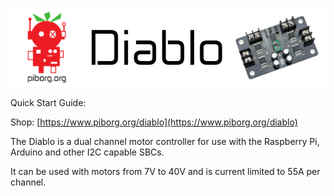 ![PiBorg's Diablo](diablo_banner.png)

Quick Start Guide:

Shop: [https://www.piborg.org/diablo](https://www.piborg.org/diablo)

The Diablo is a dual channel motor controller for use with the Raspberry Pi, Arduino and other I2C capable SBCs.

It can be used with motors from 7V to 40V and is current limited to 55A per channel.
